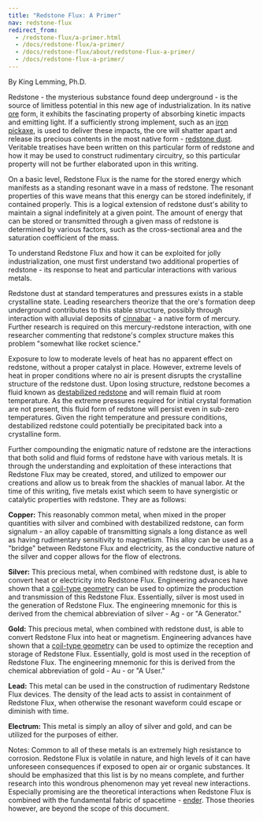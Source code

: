 ```yaml
---
title: "Redstone Flux: A Primer"
nav: redstone-flux
redirect_from:
  - /redstone-flux/a-primer.html
  - /docs/redstone-flux/a-primer/
  - /docs/redstone-flux/about/redstone-flux-a-primer/
  - /docs/redstone-flux-a-primer/
---
```


By King Lemming, Ph.D.

Redstone - the mysterious substance found deep underground - is the source of
limitless potential in this new age of industrialization. In its native
[ore](https://minecraft.gamepedia.com/Redstone_Ore) form, it exhibits the
fascinating property of absorbing kinetic impacts and emitting light. If a
sufficiently strong implement, such as an [iron
pickaxe](https://minecraft.gamepedia.com/Pickaxe), is used to deliver these
impacts, the ore will shatter apart and release its precious contents in the
most native form - [redstone dust](https://minecraft.gamepedia.com/Redstone).
Veritable treatises have been written on this particular form of redstone and
how it may be used to construct rudimentary circuitry, so this particular
property will not be further elaborated upon in this writing.

On a basic level, Redstone Flux is the name for the stored energy which
manifests as a standing resonant wave in a mass of redstone. The resonant
properties of this wave means that this energy can be stored indefinitely, if
contained properly. This is a logical extension of redstone dust's ability to
maintain a signal indefinitely at a given point. The amount of energy that can
be stored or transmitted through a given mass of redstone is determined by
various factors, such as the cross-sectional area and the saturation coefficient
of the mass.

To understand Redstone Flux and how it can be exploited for jolly
industrialization, one must first understand two additional properties of
redstone - its response to heat and particular interactions with various metals.

Redstone dust at standard temperatures and pressures exists in a stable
crystalline state. Leading researchers theorize that the ore's formation deep
underground contributes to this stable structure, possibly through interaction
with alluvial deposits of [cinnabar](/docs/cinnabar/) - a native form of
mercury. Further research is required on this mercury-redstone interaction, with
one researcher commenting that redstone's complex structure makes this problem
"somewhat like rocket science."

Exposure to low to moderate levels of heat has no apparent effect on redstone,
without a proper catalyst in place. However, extreme levels of heat in proper
conditions where no air is present disrupts the crystalline structure of the
redstone dust. Upon losing structure, redstone becomes a fluid known as
[destabilized redstone](/docs/destabilized-redstone/) and will remain fluid at
room temperature. As the extreme pressures required for initial crystal
formation are not present, this fluid form of redstone will persist even in
sub-zero temperatures. Given the right temperature and pressure conditions,
destabilized redstone could potentially be precipitated back into a crystalline
form.

Further compounding the enigmatic nature of redstone are the interactions that
both solid and fluid forms of redstone have with various metals. It is through
the understanding and exploitation of these interactions that Redstone Flux may
be created, stored, and utilized to empower our creations and allow us to break
from the shackles of manual labor. At the time of this writing, five metals
exist which seem to have synergistic or catalytic properties with redstone. They
are as follows:

**Copper:** This reasonably common metal, when mixed in the proper quantities
with silver and combined with destabilized redstone, can form signalum - an
alloy capable of transmitting signals a long distance as well as having
rudimentary sensitivity to magnetism. This alloy can be used as a "bridge"
between Redstone Flux and electricity, as the conductive nature of the silver
and copper allows for the flow of electrons.

**Silver:** This precious metal, when combined with redstone dust, is able to
convert heat or electricity into Redstone Flux. Engineering advances have shown
that a [coil-type geometry](/docs/redstone-transmission-coil/) can be used to
optimize the production and transmission of this Redstone Flux. Essentially,
silver is most used in the generation of Redstone Flux. The engineering mnemonic
for this is derived from the chemical abbreviation of silver - Ag - or "A
Generator."

**Gold:** This precious metal, when combined with redstone dust, is able to
convert Redstone Flux into heat or magnetism. Engineering advances have shown
that a [coil-type geometry](/docs/redstone-reception-coil/) can be used to
optimize the reception and storage of Redstone Flux. Essentially, gold is most
used in the reception of Redstone Flux. The engineering mnemonic for this is
derived from the chemical abbreviation of gold - Au - or "A User."

**Lead:** This metal can be used in the construction of rudimentary Redstone
Flux devices. The density of the lead acts to assist in containment of Redstone
Flux, when otherwise the resonant waveform could escape or diminish with time.

**Electrum:** This metal is simply an alloy of silver and gold, and can be
utilized for the purposes of either.

Notes: Common to all of these metals is an extremely high resistance to
corrosion. Redstone Flux is volatile in nature, and high levels of it can have
unforeseen consequences if exposed to open air or organic substances. It should
be emphasized that this list is by no means complete, and further research into
this wondrous phenomenon may yet reveal new interactions. Especially promising
are the theoretical interactions when Redstone Flux is combined with the
fundamental fabric of spacetime - [ender](/docs/resonant-ender/). Those theories
however, are beyond the scope of this document.
